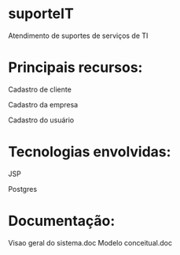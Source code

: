 # suporteIT
Atendimento de suportes de serviços de TI

# Principais recursos:
Cadastro de cliente

Cadastro da empresa

Cadastro do usuário

# Tecnologias envolvidas:

JSP

Postgres

# Documentação:

Visao geral do sistema.doc
Modelo conceitual.doc


